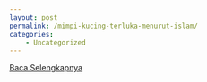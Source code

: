 ```yaml
---
layout: post
permalink: /mimpi-kucing-terluka-menurut-islam/
categories:
    - Uncategorized
---
```


[Baca Selengkapnya](/10)